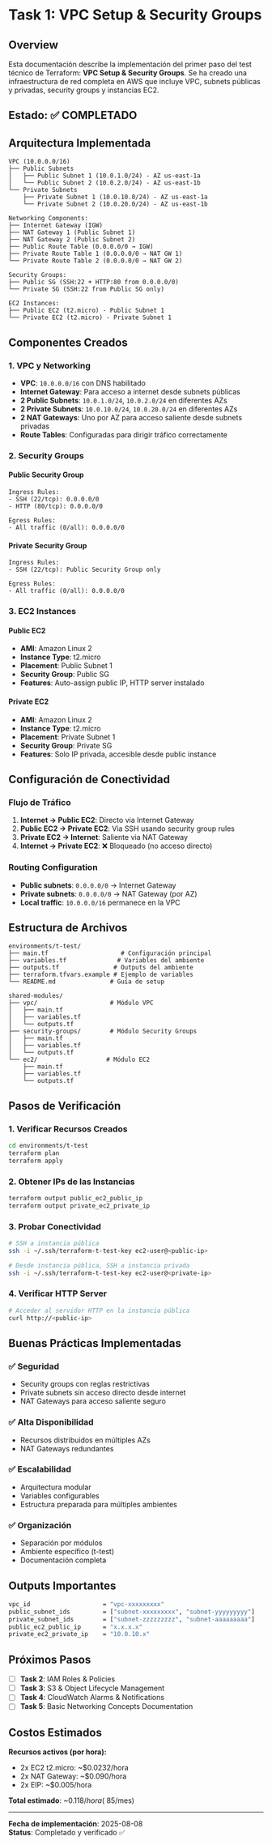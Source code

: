 # Task 1: VPC Setup & Security Groups

## Overview

Esta documentación describe la implementación del primer paso del test técnico de Terraform: **VPC Setup & Security Groups**. Se ha creado una infraestructura de red completa en AWS que incluye VPC, subnets públicas y privadas, security groups y instancias EC2.

## Estado: ✅ COMPLETADO

## Arquitectura Implementada

```
VPC (10.0.0.0/16)
├── Public Subnets
│   ├── Public Subnet 1 (10.0.1.0/24) - AZ us-east-1a
│   └── Public Subnet 2 (10.0.2.0/24) - AZ us-east-1b
└── Private Subnets
    ├── Private Subnet 1 (10.0.10.0/24) - AZ us-east-1a
    └── Private Subnet 2 (10.0.20.0/24) - AZ us-east-1b

Networking Components:
├── Internet Gateway (IGW)
├── NAT Gateway 1 (Public Subnet 1)
├── NAT Gateway 2 (Public Subnet 2)
├── Public Route Table (0.0.0.0/0 → IGW)
├── Private Route Table 1 (0.0.0.0/0 → NAT GW 1)
└── Private Route Table 2 (0.0.0.0/0 → NAT GW 2)

Security Groups:
├── Public SG (SSH:22 + HTTP:80 from 0.0.0.0/0)
└── Private SG (SSH:22 from Public SG only)

EC2 Instances:
├── Public EC2 (t2.micro) - Public Subnet 1
└── Private EC2 (t2.micro) - Private Subnet 1
```

## Componentes Creados

### 1. VPC y Networking
- **VPC**: `10.0.0.0/16` con DNS habilitado
- **Internet Gateway**: Para acceso a internet desde subnets públicas
- **2 Public Subnets**: `10.0.1.0/24`, `10.0.2.0/24` en diferentes AZs
- **2 Private Subnets**: `10.0.10.0/24`, `10.0.20.0/24` en diferentes AZs
- **2 NAT Gateways**: Uno por AZ para acceso saliente desde subnets privadas
- **Route Tables**: Configuradas para dirigir tráfico correctamente

### 2. Security Groups

#### Public Security Group
```hcl
Ingress Rules:
- SSH (22/tcp): 0.0.0.0/0
- HTTP (80/tcp): 0.0.0.0/0

Egress Rules:
- All traffic (0/all): 0.0.0.0/0
```

#### Private Security Group  
```hcl
Ingress Rules:
- SSH (22/tcp): Public Security Group only

Egress Rules:
- All traffic (0/all): 0.0.0.0/0
```

### 3. EC2 Instances

#### Public EC2
- **AMI**: Amazon Linux 2
- **Instance Type**: t2.micro
- **Placement**: Public Subnet 1
- **Security Group**: Public SG
- **Features**: Auto-assign public IP, HTTP server instalado

#### Private EC2
- **AMI**: Amazon Linux 2
- **Instance Type**: t2.micro
- **Placement**: Private Subnet 1
- **Security Group**: Private SG
- **Features**: Solo IP privada, accesible desde public instance

## Configuración de Conectividad

### Flujo de Tráfico
1. **Internet → Public EC2**: Directo via Internet Gateway
2. **Public EC2 → Private EC2**: Via SSH usando security group rules
3. **Private EC2 → Internet**: Saliente via NAT Gateway
4. **Internet → Private EC2**: ❌ Bloqueado (no acceso directo)

### Routing Configuration
- **Public subnets**: `0.0.0.0/0` → Internet Gateway
- **Private subnets**: `0.0.0.0/0` → NAT Gateway (por AZ)
- **Local traffic**: `10.0.0.0/16` permanece en la VPC

## Estructura de Archivos

```
environments/t-test/
├── main.tf                    # Configuración principal
├── variables.tf              # Variables del ambiente
├── outputs.tf               # Outputs del ambiente
├── terraform.tfvars.example # Ejemplo de variables
└── README.md               # Guía de setup

shared-modules/
├── vpc/                    # Módulo VPC
│   ├── main.tf
│   ├── variables.tf
│   └── outputs.tf
├── security-groups/        # Módulo Security Groups
│   ├── main.tf
│   ├── variables.tf
│   └── outputs.tf
└── ec2/                   # Módulo EC2
    ├── main.tf
    ├── variables.tf
    └── outputs.tf
```

## Pasos de Verificación

### 1. Verificar Recursos Creados
```bash
cd environments/t-test
terraform plan
terraform apply
```

### 2. Obtener IPs de las Instancias
```bash
terraform output public_ec2_public_ip
terraform output private_ec2_private_ip
```

### 3. Probar Conectividad
```bash
# SSH a instancia pública
ssh -i ~/.ssh/terraform-t-test-key ec2-user@<public-ip>

# Desde instancia pública, SSH a instancia privada
ssh -i ~/.ssh/terraform-t-test-key ec2-user@<private-ip>
```

### 4. Verificar HTTP Server
```bash
# Acceder al servidor HTTP en la instancia pública
curl http://<public-ip>
```

## Buenas Prácticas Implementadas

### ✅ Seguridad
- Security groups con reglas restrictivas
- Private subnets sin acceso directo desde internet
- NAT Gateways para acceso saliente seguro

### ✅ Alta Disponibilidad
- Recursos distribuidos en múltiples AZs
- NAT Gateways redundantes

### ✅ Escalabilidad
- Arquitectura modular
- Variables configurables
- Estructura preparada para múltiples ambientes

### ✅ Organización
- Separación por módulos
- Ambiente específico (t-test)
- Documentación completa

## Outputs Importantes

```bash
vpc_id                    = "vpc-xxxxxxxxx"
public_subnet_ids         = ["subnet-xxxxxxxxx", "subnet-yyyyyyyyy"]
private_subnet_ids        = ["subnet-zzzzzzzzz", "subnet-aaaaaaaaa"]
public_ec2_public_ip      = "x.x.x.x"
private_ec2_private_ip    = "10.0.10.x"
```

## Próximos Pasos

- [ ] **Task 2**: IAM Roles & Policies
- [ ] **Task 3**: S3 & Object Lifecycle Management  
- [ ] **Task 4**: CloudWatch Alarms & Notifications
- [ ] **Task 5**: Basic Networking Concepts Documentation

## Costos Estimados

**Recursos activos (por hora):**
- 2x EC2 t2.micro: ~$0.0232/hora
- 2x NAT Gateway: ~$0.090/hora
- 2x EIP: ~$0.005/hora

**Total estimado**: ~$0.118/hora (~$85/mes)

---

**Fecha de implementación**: 2025-08-08  
**Status**: Completado y verificado ✅
